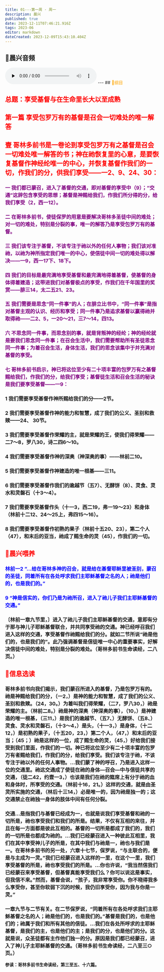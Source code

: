 ```yaml
---
title: 01---第一周 · 周一
description: 晨兴
published: true
date: 2023-12-11T07:46:21.916Z
tags: 2023-06
editor: markdown
dateCreated: 2023-12-09T15:43:10.404Z
---
```


## 🎵晨兴音频
<audio id="audio" controls="" preload="none">
      <source id="mp3" src="/2023-06/week1/week1day1.mp3">
</audio>
---
## <font color=orange>📖纲目</font>

## <font color=red>**总题：享受基督与在生命里长大以至成熟**</font>

## <font color=red>**第一篇 享受包罗万有的基督是召会一切难处的唯一解答**</font>

## <font color=red>**壹 哥林多前书是一卷论到享受包罗万有之基督是召会一切难处唯一解答的书；神在祂恢复里的心意，是要恢复基督作神经纶唯一的中心，并恢复基督作我们的一切，作我们的分，供我们享受——一2、9、24、30：**</font>

### <font color=purple>**一 我们都已蒙召，进入了基督的交通，即对基督的享受中（9）；“交通”这辞包含享受的思想；基督是神赐给我们，作我们所分得的分，给我们享受（2，西一12）。**</font>

### <font color=purple>**二 在哥林多前书，使徒保罗的用意是要解决哥林多圣徒中间的难处；对一切的难处，特别是分裂的事，唯一的解答乃是享受包罗万有的基督。**</font>

### <font color=purple>**三 我们该专注于基督，不该专注于祂以外的任何人事物；我们该对准祂，以祂为神所指定我们唯一的中心，使信徒中间一切的难处得以解决——一9，西一17下、18下。**</font>

### <font color=purple>**四 我们的目标是最完满地享受基督和最完满地得着基督，使基督的身体得着建造；这带进我们对基督极点的享受，作我们在千年国里的奖赏——腓三14，太二五21、23。**</font>

### <font color=purple>**五 我们需要是思念“同一件事”的人；在腓立比书中，“同一件事”是指对基督主观的认识、经历和享受；同一件事乃是追求基督以赢得祂并取得祂——二2、5，一20～21，三7～14，四13。**</font>

### <font color=purple>**六 不思念同一件事，而思念别的事，就是背叛神的经纶；神的经纶就是要我们思念同一件事；在召会生活中，我们需要帮助所有圣徒思念同一件事；为着召会生活，身体生活，我们的思念该集中于并充满对基督的享受。**</font>

### <font color=purple>**七 哥林多前书启示，神已将这位至少有二十项丰富的包罗万有之基督赐给我们，作我们的分，给我们享受；基督徒生活和召会生活的秘诀是我们要享受基督——一9：**</font>

### **1 我们需要享受基督作神所赐给我们的分——2节。**

### **2 我们需要享受基督作神的能力和智慧，成了我们的公义、圣别和救赎——24、 30节。**

### **3 我们需要享受基督作荣耀的主，就是荣耀的王，使我们得荣耀——二7～8，罗八30，诗二四6～10。**

### **4 我们需要享受基督作神的深奥（神深奥的事）——林前二10。**

### **5 我们需要享受基督作神建造的唯一根基——三11。**

### **6 我们需要享受基督作我们的逾越节（五7）、无酵饼（8）、灵食、灵水和灵磐石（十3～4）。**

### **7 我们需要享受基督作头（十一3，西二19，弗一19～23）和身体（林前十二12、24～25上，弗四15～16）。**

### **8 我们需要享受基督作初熟的果子（林前十五20、23），第二个人（47），和末后的亚当，祂成了赐生命的灵（45），作我们的一切。**

## <font color=red>📖晨兴喂养</font>

### <font color=blue>林前一2   “…给在哥林多神的召会，就是给在基督耶稣里被圣别，蒙召的圣徒，同着所有在各处呼求我们主耶稣基督之名的人；祂是他们的，也是我们的。”</font>

### <font color=blue>9   “神是信实的，你们乃是为祂所召，进入了祂儿子我们主耶稣基督的交通。”</font>

### 〔林前一章九节里，〕进入了祂儿子我们主耶稣基督的交通，意即有分于那与神儿子耶稣基督联合，并共同享受祂的交通。神已经呼召我们进入这样的交通，享受基督作祂赐给我们的分。就如二节所说“祂是他们的，也是我们的”。此乃强调基督是信徒唯一中心的重要事实，好解决信徒中间的难处，特别是分裂的难处。（哥林多前书生命读经，二八页。）

## <font color=red>📖信息选读</font>

### 哥林多前书向我们揭示，我们蒙召所进入的基督，乃是包罗万有的。祂是神赐给我们的分，（一2，）是神的能力和智慧，成了我们的公义、圣别和救赎。（24，30。）为着叫我们得荣耀，（二7，罗八30，）祂是荣耀的主。（林前二8。）祂是神的深奥（神深奥的事），（10，）是神建造的唯一根基，（三11，）是我们的逾越节、（五7、）无酵饼、（五8、）灵食、灵水和灵磐石，（十3～4，）是头，（十一3，）是身体，（十二12，）是初熟的果子，（十五20，23，）第二个人，（47，）和末后的亚当；（45；）祂是这样的一位，成了赐生命的灵，（45，）好给我们接受到我们里面，作我们的一切。神已将这位至少有二十项丰富的包罗万有者赐给我们，作我们的分，给我们享受。我们该专注于祂，不该专注于祂以外的任何人事物。…我们蒙了神的呼召，乃是进入这样一位的交通里。祂这交通成了使徒在祂的身体—召会—中与信徒共享的交通，（徒二42，约壹一3，）也该是我们在祂的筵席上有分于祂的血和身体时，所享受的交通。（林前十16，21。）这样的交通，就是由圣灵所实施的交通，（林后十三14，）必是唯一的，因为祂是独一的；这交通禁止在祂独一身体的肢体中间有任何分裂。

### 交通…是指我们与基督已经成为一，也就是说我们享受基督和祂的一切所是，祂也享受我们和我们的所是。结果，不仅有互相的来往，并且在每一方面都是彼此互相的。基督的一切所是都成了我们的，我们的一切所是也都成为祂的。…我们已经蒙召进入一种彼此互相里，我们在其中享受神儿子的所是，在其中我们与祂是一，祂也与我们是一。在哥林多前书的另一处，六章十七节，保罗说，“与主联合的，便是与主成为一灵。”我们已经蒙召进入这样的一里，在这个一里，我们享受基督的所是，祂也享受我们的所是。…你也许说，“我当然信我们已经蒙召来享受基督，但基督真能享受我们么？你可以说这是事实，但我信不来。”然而，基督会说，“孩子，我非常享受你。你不晓得我多么享受你，甚至你软弱下沉的时候，我仍旧享受你，因为我与你是一灵。”

### 一章九节与二节有关。在二节保罗说，“同着所有在各处呼求我们主耶稣基督之名的人；祂是他们的，也是我们的。”基督是我们的，也是他们的；祂属于我们和所有其他的信徒。…我们在各处所呼求的主耶稣基督，是我们的主，也是他们的主；是我们的分，也是他们的分。这就是说，众圣徒都有主作他们独一的分。原因是我们都已经蒙召，进入了神儿子主耶稣基督的交通。（哥林多前书生命读经，二八至三○页。）

**参读：哥林多前书生命读经，第三至五、十六篇。**
<!-- Google tag (gtag.js) -->
<script async src="https://www.googletagmanager.com/gtag/js?id=G-1P8709Z16T"></script>
<script>
  window.dataLayer = window.dataLayer || [];
  function gtag(){dataLayer.push(arguments);}
  gtag('js', new Date());

  gtag('config', 'G-1P8709Z16T');
</script>